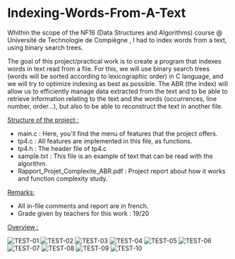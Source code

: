 # Indexing-Words-From-A-Text
Whithin the scope of the NF16 (Data Structures and Algorithms) course  @ Université de Technologie de Compiègne , I had to index words from a text, using binary search trees. 

The goal of this project/practical work is to create a program that indexes words in text read from a file. For this, we will use binary search trees (words will be sorted according to lexicographic order) in C language, and we will try to optimize indexing as best as possible. The ABR (the index) will allow us to efficiently manage data extracted from the text and to be able to retrieve information relating to the text and the words (occurrences, line number, order...), but also to be able to reconstruct the text in another file.

<ins>Structure of the project :</ins>

  - main.c : Here, you'll find the menu of features that the project offers.
  - tp4.c : All features are implemented in this file, as functions.
  - tp4.h : The header file of tp4.c
  - sample.txt : This file is an example of text that can be read with the algorithm.
  - Rapport_Projet_Complexite_ABR.pdf : Project report about how it works and function complexity study.

<ins>Remarks:</ins>

  - All in-file comments and report are in french.
  - Grade given by teachers for this work : 19/20
  
<ins>Overview :</ins>

![TEST-01](https://user-images.githubusercontent.com/73343827/186674535-672ea94b-e520-46ea-b279-3d239492e752.png)
![TEST-02](https://user-images.githubusercontent.com/73343827/186674541-281c2eb1-d2a0-404d-b80a-2ea2233ca79c.png)
![TEST-03](https://user-images.githubusercontent.com/73343827/186674545-3c08e3d4-bcc2-4349-bff8-8d0effb5f391.png)
![TEST-04](https://user-images.githubusercontent.com/73343827/186674550-4dc641d4-b73b-4b56-a8d7-a0d9d59a0a21.png)
![TEST-05](https://user-images.githubusercontent.com/73343827/186674551-f046506e-c22d-4115-93ea-a8d52403b047.png)
![TEST-06](https://user-images.githubusercontent.com/73343827/186674555-c35a53a9-1c52-4300-9fbc-dcc49b2c1d94.png)
![TEST-07](https://user-images.githubusercontent.com/73343827/186674559-a3562a49-1d5a-4262-a2cc-6801642ac8a1.png)
![TEST-08](https://user-images.githubusercontent.com/73343827/186674561-87d6a3bc-4378-473b-9e2e-aa29a94e6978.png)
![TEST-09](https://user-images.githubusercontent.com/73343827/186674567-6bbce769-a173-4015-895a-269da723856a.png)
![TEST-10](https://user-images.githubusercontent.com/73343827/186674576-36721a41-ae43-4c1d-a6a4-e31986cf2b50.png)


